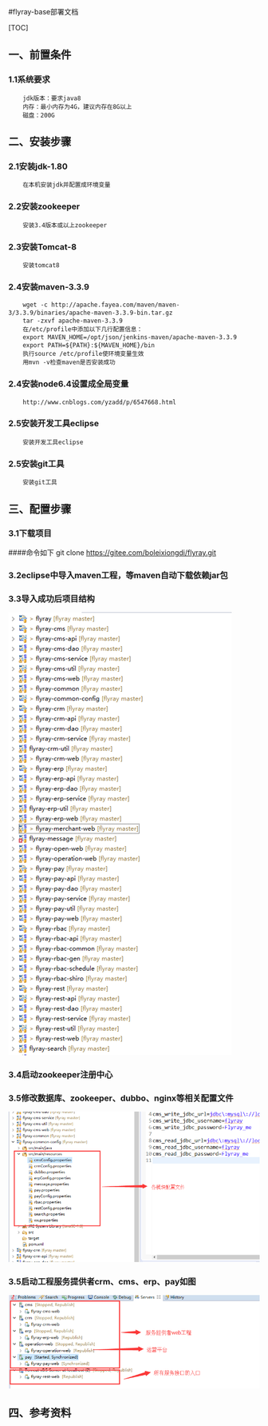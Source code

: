 #flyray-base部署文档

[TOC]
## 一、前置条件
### 1.1系统要求
		jdk版本：要求java8
        内存：最小内存为4G，建议内存在8G以上
        磁盘：200G

## 二、安装步骤
### 2.1安装jdk-1.80
	    在本机安装jdk并配置成环境变量
### 2.2安装zookeeper
		安装3.4版本或以上zookeeper
### 2.3安装Tomcat-8
		安装tomcat8
### 2.4安装maven-3.3.9
		wget -c http://apache.fayea.com/maven/maven-3/3.3.9/binaries/apache-maven-3.3.9-bin.tar.gz
        tar -zxvf apache-maven-3.3.9
        在/etc/profile中添加以下几行配置信息：
        export MAVEN_HOME=/opt/json/jenkins-maven/apache-maven-3.3.9
		export PATH=${PATH}:${MAVEN_HOME}/bin
        执行source /etc/profile使环境变量生效
        用mvn -v检查maven是否安装成功
### 2.4安装node6.4设置成全局变量
		http://www.cnblogs.com/yzadd/p/6547668.html
### 2.5安装开发工具eclipse
		安装开发工具eclipse
### 2.5安装git工具
		安装git工具

## 三、配置步骤
### 3.1下载项目
####命令如下
		git clone https://gitee.com/boleixiongdi/flyray.git
### 3.2eclipse中导入maven工程，等maven自动下载依赖jar包
### 3.3导入成功后项目结构
   ![mahua](flyray-doc/项目结构.png)
### 3.4启动zookeeper注册中心
### 3.5修改数据库、zookeeper、dubbo、nginx等相关配置文件
![mahua](flyray-doc/配置文件.png)
### 3.5启动工程服务提供者crm、cms、erp、pay如图
   ![mahua](flyray-doc/项目tomcat.png)

## 四、参考资料







